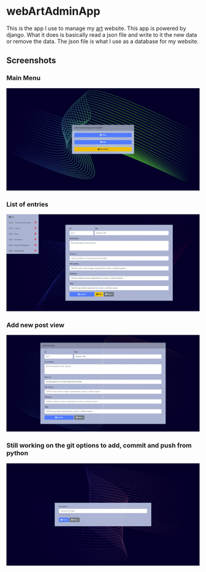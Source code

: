# webArtAdminApp
This is the app I use to manage my <a href="wilsonromero.design/art">art</a> website. This app is powered by django. What it does is basically read a json file and write to it the new data or remove the data. The json file is what I use as a database for my website.

## Screenshots
### Main Menu
![Main Menu](resources/mainmenu.png)

### List of entries
![Main Menu](resources/entrieslist.png)

### Add new post view
![Main Menu](resources/addview.png)

### Still working on the git options to add, commit and push from python
![Main Menu](resources/gitoption.png)
